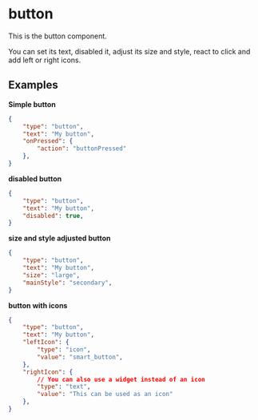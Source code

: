 # button

This is the button component. 

You can set its text, disabled it, adjust its size and style, react to click and add left or right icons.

## Examples

**Simple button**

```json
{
    "type": "button",
    "text": "My button",
    "onPressed": {
        "action": "buttonPressed"
    },
}
```

**disabled button**

```json
{
    "type": "button",
    "text": "My button",
    "disabled": true,
}
```

**size and style adjusted button**

```json
{
    "type": "button",
    "text": "My button",
    "size": "large",
    "mainStyle": "secondary",
}
```

**button with icons**

```json
{
    "type": "button",
    "text": "My button",
    "leftIcon": {
        "type": "icon",
        "value": "smart_button",
    },
    "rightIcon": {
        // You can also use a widget instead of an icon
        "type": "text",
        "value": "This can be used as an icon"
    },
}
```
